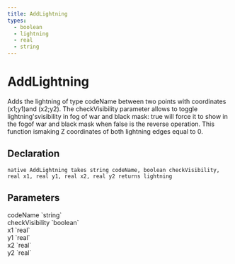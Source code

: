 ```yaml
---
title: AddLightning
types:
  - boolean
  - lightning
  - real
  - string
---
```


# AddLightning
Adds the lightning of type codeName between two points with coordinates (x1;y1)and (x2;y2). The checkVisibility parameter allows to toggle lightning'svisibility in fog of war and black mask: true will force it to show in the fogof war and black mask when false is the reverse operation. This function ismaking Z coordinates of both lightning edges equal to 0.

## Declaration

```
native AddLightning takes string codeName, boolean checkVisibility, real x1, real y1, real x2, real y2 returns lightning
```

## Parameters
<dl>
  <dt>codeName `string`</dt>
  <dd></dd>

  <dt>checkVisibility `boolean`</dt>
  <dd></dd>

  <dt>x1 `real`</dt>
  <dd></dd>

  <dt>y1 `real`</dt>
  <dd></dd>

  <dt>x2 `real`</dt>
  <dd></dd>

  <dt>y2 `real`</dt>
  <dd></dd>
</dl>